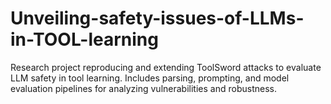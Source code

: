 # Unveiling-safety-issues-of-LLMs-in-TOOL-learning
Research project reproducing and extending ToolSword attacks to evaluate LLM safety in tool learning. Includes parsing, prompting, and model evaluation pipelines for analyzing vulnerabilities and robustness.
